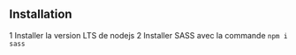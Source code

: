 ## Installation
1 Installer la version LTS de nodejs
2 Installer SASS avec la commande
```npm i sass```